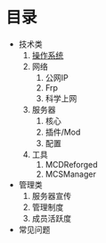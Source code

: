 # 目录
- 技术类
    1. [操作系统](https://github.com/PeterTerpe/minecraft-server-hosting-guide/blob/main/%E6%8A%80%E6%9C%AF%E7%B1%BB/%E6%93%8D%E4%BD%9C%E7%B3%BB%E7%BB%9F.md#%E6%93%8D%E4%BD%9C%E7%B3%BB%E7%BB%9F)
    1. 网络
        1. 公网IP
        2. Frp
        3. 科学上网
    1. 服务器
        1. 核心
        2. 插件/Mod
        3. 配置
    1. 工具
        1. MCDReforged
        2. MCSManager
- 管理类
    1. 服务器宣传
    2. 管理制度
    3. 成员活跃度
- 常见问题
